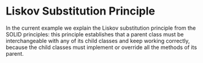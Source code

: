 # Liskov Substitution Principle

In the current example we explain the Liskov substitution principle from the SOLID principles:
this principle establishes that a parent class must be interchangeable with any of its child classes
and keep working correctly, because the child classes must implement or override all the methods of its parent.